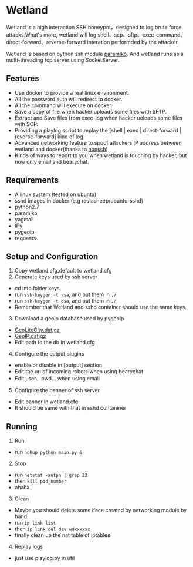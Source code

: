# Wetland
Wetland is a high interaction SSH honeypot，designed to log brute force attacks.What's more, wetland will log shell、scp、sftp、exec-command、direct-forward、reverse-forward interation performded by the attacker.

Wetland is based on python ssh module [paramiko](https://github.com/paramiko/paramiko/). And wetland runs as a multi-threading tcp server using SocketServer.

## Features
* Use docker to provide a real linux environment.
* All the password auth will redirect to docker.
* All the command will execute on docker.
* Save a copy of file when hacker uploads some files with SFTP.
* Extract and Save files from exec-log when hacker uoloads some files with SCP.
* Providing a playlog script to replay the [shell | exec | direct-forward | reverse-forward] kind of log.
* Advanced networking feature to spoof attackers IP address between wetland and docker(thanks to [honssh](https://github.com/tnich/honssh))
* Kinds of ways to report to you when wetland is touching by hacker, but now only email and bearychat.

## Requirements
* A linux system (tested on ubuntu)
* sshd images in docker (e.g rastasheep/ubuntu-sshd)
* python2.7
* paramiko
* yagmail
* IPy
* pygeoip
* requests

## Setup and Configuration
1. Copy wetland.cfg.default to wetland.cfg
2. Generate keys used by ssh server
  * cd into folder keys
  * run `ssh-keygen -t rsa`, and put them in `./`
  * run `ssh-keygen -t dsa`, and put them in `./`
  * Remember that Wetland and sshd container should use the same keys.
3. Download a geoip database used by pygeoip
  * [GeoLiteCity.dat.gz](http://geolite.maxmind.com/download/geoip/database/GeoLiteCity.dat.gz)
  * [GeoIP.dat.gz]( http://geolite.maxmind.com/download/geoip/database/GeoLiteCountry/GeoIP.dat.gz)
  * Edit path to the db in wetland.cfg
4. Configure the output plugins
  * enable or disable in [output] section
  * Edit the url of incoming robots when using bearychat
  * Edit user、pwd... when using email
5. Configure the banner of ssh server
  * Edit banner in wetland.cfg
  * It should be same with that in sshd contaniner

## Running
1. Run
  * run `nohup python main.py &`
2. Stop
  * run `netstat -autpn | grep 22`
  * then `kill pid_number`
  * ahaha
3. Clean
  * Maybe you should delete some iface created by networking module by hand.
  * run `ip link list`
  * then `ip link del dev wdxxxxxx`
  * finally clean up the nat table of iptables
4. Replay logs
  * just use playlog.py in util